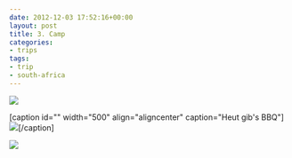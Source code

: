 ```yaml
---
date: 2012-12-03 17:52:16+00:00
layout: post
title: 3. Camp
categories:
- trips
tags:
- trip
- south-africa
---
```


[![](http://clemi.ag3r.at/wp-content/uploads/2012/12/wpid-Photo-03.12.2012-1727.jpg)](http://clemi.ag3r.at/wp-content/uploads/2012/12/wpid-Photo-03.12.2012-1727.jpg)

<!-- more -->


[caption id="" width="500" align="aligncenter" caption="Heut gib's BBQ"][![](http://clemi.ag3r.at/wp-content/uploads/2012/12/wpid-Photo-03.12.2012-1830.jpg)](http://clemi.ag3r.at/wp-content/uploads/2012/12/wpid-Photo-03.12.2012-1830.jpg)[/caption]



[![](http://clemi.ag3r.at/wp-content/uploads/2012/12/wpid-Photo-03.12.2012-18301.jpg)](http://clemi.ag3r.at/wp-content/uploads/2012/12/wpid-Photo-03.12.2012-18301.jpg)
